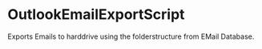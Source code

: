 # OutlookEmailExportScript
Exports Emails to harddrive using the folderstructure from EMail Database.
